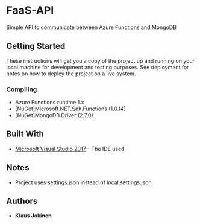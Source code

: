 # FaaS-API

Simple API to communicate between Azure Functions and MongoDB

## Getting Started

These instructions will get you a copy of the project up and running on your local machine for development and testing purposes. See deployment for notes on how to deploy the project on a live system.

### Compiling
* Azure Functions runtime 1.x
* [NuGet]Microsoft.NET.Sdk.Functions (1.0.14)
* [NuGet]MongoDB.Driver (2.7.0)

## Built With
* [Microsoft Visual Studio 2017](https://visualstudio.microsoft.com/) - The IDE used

## Notes
* Project uses settings.json instead of local.settings.json

## Authors

* **Klaus Jokinen**



